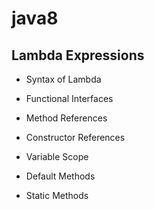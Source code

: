 # java8

## Lambda Expressions
 - Syntax of Lambda



 - Functional Interfaces
 - Method References
 - Constructor References
 - Variable Scope
 - Default Methods
 - Static Methods

